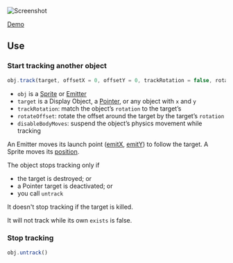 ![Screenshot](https://samme.github.io/phaser-track/screenshot.png)

[Demo](https://samme.github.io/phaser-track/)

Use
---

### Start tracking another object
```javascript
obj.track(target, offsetX = 0, offsetY = 0, trackRotation = false, rotateOffset = false, disableBodyMoves = true)
```

- `obj` is a [Sprite][1] or [Emitter][2]
- `target` is a Display Object, a [Pointer][3], or any object with `x` and `y`
- `trackRotation`: match the object’s `rotation` to the target’s
- `rotateOffset`: rotate the offset around the target by the target’s `rotation`
- `disableBodyMoves`: suspend the object’s physics movement while tracking

An Emitter moves its launch point ([emitX][4], [emitY][5]) to follow the target. A Sprite moves its [position][6].

The object stops tracking only if

  - the target is destroyed; or
  - a Pointer target is deactivated; or
  - you call `untrack`

It doesn't stop tracking if the target is killed.

It will not track while its own `exists` is false.

### Stop tracking

```javascript
obj.untrack()
```

[1]: http://phaser.io/docs/2.6.2/Phaser.Sprite.html
[2]: http://phaser.io/docs/2.6.2/Phaser.Particles.Arcade.Emitter.html
[3]: http://phaser.io/docs/2.6.2/Phaser.Pointer.html
[4]: http://phaser.io/docs/2.6.2/Phaser.Particles.Arcade.Emitter.html#emitX
[5]: http://phaser.io/docs/2.6.2/Phaser.Particles.Arcade.Emitter.html#emitY
[6]: http://phaser.io/docs/2.6.2/Phaser.Sprite.html#position
